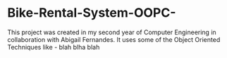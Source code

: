 # Bike-Rental-System-OOPC-
This project was created in my second year of Computer Engineering in collaboration with Abigail Fernandes. It uses some of the Object Oriented Techniques like - blah blha blah

